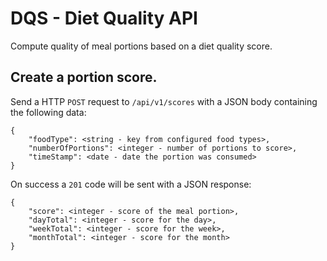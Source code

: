 # DQS - Diet Quality API

Compute quality of meal portions based on a diet quality score.

## Create a portion score.
Send a HTTP `POST` request to `/api/v1/scores` with a JSON body containing
the following data:

    {
        "foodType": <string - key from configured food types>,
        "numberOfPortions": <integer - number of portions to score>,
        "timeStamp": <date - date the portion was consumed>
    }

On success a `201` code will be sent with a JSON response:

    {
        "score": <integer - score of the meal portion>,
        "dayTotal": <integer - score for the day>,
        "weekTotal": <integer - score for the week>,
        "monthTotal": <integer - score for the month>
    }


